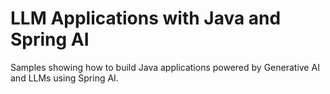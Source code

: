 # LLM Applications with Java and Spring AI

Samples showing how to build Java applications powered by Generative AI and LLMs using Spring AI.
